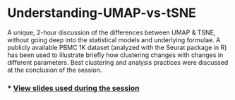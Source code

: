 # Understanding-UMAP-vs-tSNE
A unique, 2-hour discussion of the differences between UMAP &amp; TSNE, without going deep into the statistical models and underlying formulae. A publicly available PBMC 1K dataset (analyzed with the Seurat package in R) has been used to illustrate briefly how clustering changes with changes in different parameters. Best clustering and analysis practices were discussed at the conclusion of the session.

### * [View slides used during the session](https://github.com/Nur-Taz/Understanding-UMAP-vs-tSNE/blob/master/Understanding_UMAP_vs_TSNE.pdf)
